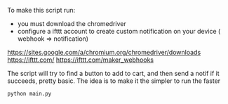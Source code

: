 
To make this script run:
* you must download the chromedriver
* configure a ifttt account to create custom notification on your device ( webhook => notification)

https://sites.google.com/a/chromium.org/chromedriver/downloads
https://ifttt.com/
https://ifttt.com/maker_webhooks

The script will try to find a button to add to cart, and then send a notif if it succeeds, pretty basic. 
The idea is to make it the simpler to run the faster

```shell
python main.py
``` 